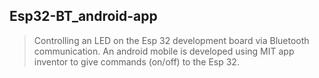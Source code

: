 ## Esp32-BT_android-app

> Controlling an LED on the Esp 32 development board via Bluetooth communication.
> An android mobile is developed using MIT app inventor to give commands (on/off)  to the Esp 32.
